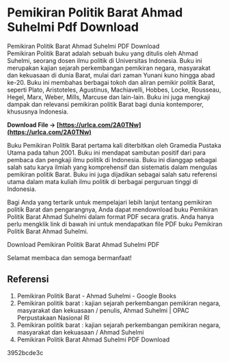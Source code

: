 # Pemikiran Politik Barat Ahmad Suhelmi Pdf Download
  Pemikiran Politik Barat Ahmad Suhelmi PDF Download     
Pemikiran Politik Barat adalah sebuah buku yang ditulis oleh Ahmad Suhelmi, seorang dosen ilmu politik di Universitas Indonesia. Buku ini merupakan kajian sejarah perkembangan pemikiran negara, masyarakat dan kekuasaan di dunia Barat, mulai dari zaman Yunani kuno hingga abad ke-20. Buku ini membahas berbagai tokoh dan aliran pemikir politik Barat, seperti Plato, Aristoteles, Agustinus, Machiavelli, Hobbes, Locke, Rousseau, Hegel, Marx, Weber, Mills, Marcuse dan lain-lain. Buku ini juga mengkaji dampak dan relevansi pemikiran politik Barat bagi dunia kontemporer, khususnya Indonesia.
 
**Download File → [https://urlca.com/2A0TNw](https://urlca.com/2A0TNw)**


     
Buku Pemikiran Politik Barat pertama kali diterbitkan oleh Gramedia Pustaka Utama pada tahun 2001. Buku ini mendapat sambutan positif dari para pembaca dan pengkaji ilmu politik di Indonesia. Buku ini dianggap sebagai salah satu karya ilmiah yang komprehensif dan sistematis dalam mengulas pemikiran politik Barat. Buku ini juga dijadikan sebagai salah satu referensi utama dalam mata kuliah ilmu politik di berbagai perguruan tinggi di Indonesia.
     
Bagi Anda yang tertarik untuk mempelajari lebih lanjut tentang pemikiran politik Barat dan pengarangnya, Anda dapat mendownload buku Pemikiran Politik Barat Ahmad Suhelmi dalam format PDF secara gratis. Anda hanya perlu mengklik link di bawah ini untuk mendapatkan file PDF buku Pemikiran Politik Barat Ahmad Suhelmi.
     
Download Pemikiran Politik Barat Ahmad Suhelmi PDF

Selamat membaca dan semoga bermanfaat!
     
## Referensi
     
1. Pemikiran Politik Barat - Ahmad Suhelmi - Google Books
2. Pemikiran politik barat : kajian sejarah perkembangan pemikiran negara, masyarakat dan kekuasaan / penulis, Ahmad Suhelmi | OPAC Perpustakaan Nasional RI
3. Pemikiran politik barat : kajian sejarah perkembangan pemikiran negara, masyarakat dan kekuasaan / Ahmad Suhelmi
4. Pemikiran Politik Barat Ahmad Suhelmi PDF Download

 3952bcde3c
 
